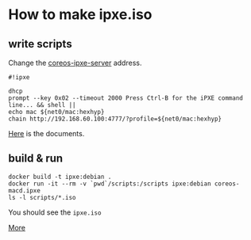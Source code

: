 # How to make ipxe.iso

## write scripts

Change the [coreos-ipxe-server](scripts/coreos-macd.ipxe) address.

```
#!ipxe

dhcp
prompt --key 0x02 --timeout 2000 Press Ctrl-B for the iPXE command line... && shell ||
echo mac ${net0/mac:hexhyp}
chain http://192.168.60.100:4777/?profile=${net0/mac:hexhyp}
```
[Here](http://ipxe.org/scripting) is the documents.

## build & run

```
docker build -t ipxe:debian .
docker run -it --rm -v `pwd`/scripts:/scripts ipxe:debian coreos-macd.ipxe
ls -l scripts/*.iso
```

You should see the `ipxe.iso`

[More](http://ipxe.org/download)
